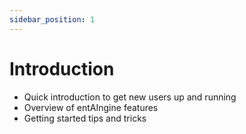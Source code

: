```yaml
---
sidebar_position: 1
---
```


# Introduction

- Quick introduction to get new users up and running
- Overview of entAIngine features
- Getting started tips and tricks

